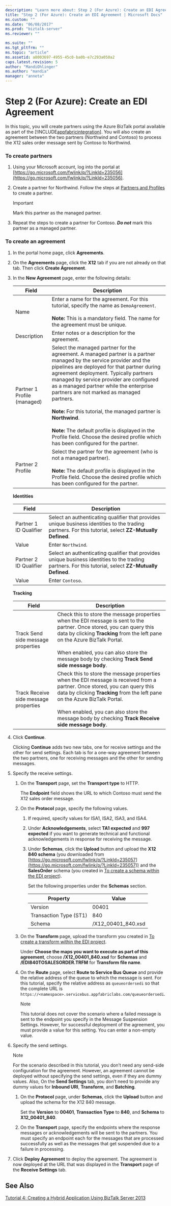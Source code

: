 ```yaml
---
description: "Learn more about: Step 2 (For Azure): Create an EDI Agreement"
title: "Step 2 (For Azure): Create an EDI Agreement | Microsoft Docs"
ms.custom: ""
ms.date: "06/08/2017"
ms.prod: "biztalk-server"
ms.reviewer: ""

ms.suite: ""
ms.tgt_pltfrm: ""
ms.topic: "article"
ms.assetid: a8003697-4955-45c0-ba0b-e7c293a050a2
caps.latest.revision: 5
author: "MandiOhlinger"
ms.author: "mandia"
manager: "anneta"
---
```

# Step 2 (For Azure): Create an EDI Agreement
In this topic, you will create partners using the Azure BizTalk portal available as part of the [!INCLUDE[appfabricintegration](../includes/appfabricintegration-md.md)]. You will also create an agreement between the two partners (Northwind and Contoso) to process the X12 sales order message sent by Contoso to Northwind.

### To create partners

1.  Using your Microsoft account, log into the portal at [https://go.microsoft.com/fwlink/p/?LinkId=235056](https://go.microsoft.com/fwlink/p/?LinkId=235056).

2.  Create a partner for Northwind. Follow the steps at [Partners and Profiles](https://msdn.microsoft.com/library/windowsazure/hh689791) to create a partner.

    > [!IMPORTANT]
    >  Mark this partner as the managed partner.

3.  Repeat the steps to create a partner for Contoso. ***Do not*** mark this partner as a managed partner.

### To create an agreement

1.  In the portal home page, click **Agreements**.

2.  On the **Agreements** page, click the **X12** tab if you are not already on that tab. Then click **Create Agreement**.

3.  In the **New Agreement** page, enter the following details:

    | Field | Description |
    |-|-|
    |Name|Enter a name for the agreement. For this tutorial, specify the name as `DemoAgreement`.<br /><br /> **Note:** This is a mandatory field. The name for the agreement must be unique.|
    |Description|Enter notes or a description for the agreement.|
    |Partner 1 Profile (managed)|Select the managed partner for the agreement. A managed partner is a partner managed by the service provider and the pipelines are deployed for that partner during agreement deployment. Typically partners managed by service provider are configured as a managed partner while the enterprise partners are not marked as managed partners.<br /><br /> **Note:** For this tutorial, the managed partner is **Northwind**.<br /><br /> **Note:** The default profile is displayed in the Profile field. Choose the desired profile which has been configured for the partner.|
    |Partner 2 Profile|Select the partner for the agreement (who is not a managed partner).<br /><br /> **Note:** The default profile is displayed in the Profile field. Choose the desired profile which has been configured for the partner.|

     **Identities**

    |**Field**|**Description**|
    |---------------|---------------------|
    |Partner 1 ID Qualifier|Select an authenticating qualifier that provides unique business identities to the trading partners. For this tutorial, select **ZZ-Mutually Defined**.|
    |Value|Enter `Northwind`.|
    |Partner 2 ID Qualifier|Select an authenticating qualifier that provides unique business identities to the trading partners. For this tutorial, select **ZZ-Mutually Defined**.|
    |Value|Enter `Contoso`.|

     **Tracking**

    |**Field**|**Description**|
    |---------------|---------------------|
    |Track Send side message properties|Check this to store the message properties when the EDI message is sent to the partner. Once stored, you can query this data by clicking **Tracking** from the left pane on the Azure BizTalk Portal.<br /><br /> When enabled, you can also store the message body by checking **Track Send side message body**.|
    |Track Receive side message properties|Check this to store the message properties when the EDI message is received from a partner. Once stored, you can query this data by clicking **Tracking** from the left pane on the Azure BizTalk Portal.<br /><br /> When enabled, you can also store the message body by checking **Track Receive side message body**.|

4.  Click **Continue**.

     Clicking **Continue** adds two new tabs, one for receive settings and the other for send settings. Each tab is for a one-way agreement between the two partners, one for receiving messages and the other for sending messages.

5.  Specify the receive settings.

    1.  On the **Transport** page, set the **Transport type** to HTTP.

         The **Endpoint** field shows the URL to which Contoso must send the X12 sales order message.

    2.  On the **Protocol** page, specify the following values.

        1.  If required, specify values for ISA1, ISA2, ISA3, and ISA4.

        2.  Under **Acknowledgements**, select **TA1 expected** and **997 expected** if you want to generate technical and functional acknowledgements in response for receiving the message.

        3.  Under **Schemas**, click the **Upload** button and upload the **X12 840 schema** (you downloaded from [https://go.microsoft.com/fwlink/p/?LinkId=235057](https://go.microsoft.com/fwlink/p/?LinkId=235057)) and the **SalesOrder** schema (you created in [To create a schema within the EDI project](../core/step-1-for-azure-create-the-edi-project.md#BKMK_CreateSchema)).

             Set the following properties under the **Schemas** section.

            | Property | Value |
            |-|-|
            |Version|00401|
            |Transaction Type (ST1)|840|
            |Schema|/X12_00401_840.xsd|

    3.  On the **Transform** page, upload the transform you created in [To create a transform within the EDI project](../core/step-1-for-azure-create-the-edi-project.md#BKMK_CreateTrfm).

         Under **Choose the maps you want to execute as part of this agreement**, choose **/X12_00401_840.xsd** for **Schemas** and **/EDI840TOSALESORDER.TRFM** for **Transform file name**.

    4.  On the **Route** page, select **Route to Service Bus Queue** and provide the relative address of the queue to which the message is sent. For this tutorial, specify the relative address as `queueordersedi` so that the complete URL is `https://<namespace>.servicebus.appfabriclabs.com/queueordersedi`.

        > [!NOTE]
        >  This tutorial does not cover the scenario where a failed message is sent to the endpoint you specify in the Message Suspension Settings. However, for successful deployment of the agreement, you must provide a value for this setting. You can enter a non-empty value.

6.  Specify the send settings.

    > [!NOTE]
    >  For the scenario described in this tutorial, you don’t need any send-side configuration for the agreement. However, an agreement cannot be deployed without specifying the send settings, even if they are dummy values. Also, On the **Send Settings** tab, you don’t need to provide any dummy values for **Inbound URI**, **Transform**, and **Batching**.

    1.  On the **Protocol** page, under **Schemas**, click the **Upload** button and upload the schema for the X12 840 message.

         Set the **Version** to **00401**, **Transaction Type** to **840**, and **Schema** to **X12_00401_840**.

    2.  On the **Transport** page, specify the endpoints where the response messages or acknowledgements will be sent to the partners. You must specify an endpoint each for the messages that are processed successfully as well as the messages that get suspended due to a failure in processing.

7.  Click **Deploy Agreement** to deploy the agreement. The agreement is now deployed at the URL that was displayed in the **Transport** page of the **Receive Settings** tab.

## See Also
 [Tutorial 4: Creating a Hybrid Application Using BizTalk Server 2013](../core/tutorial-4-creating-a-hybrid-application-using-biztalk-server-2013.md)
